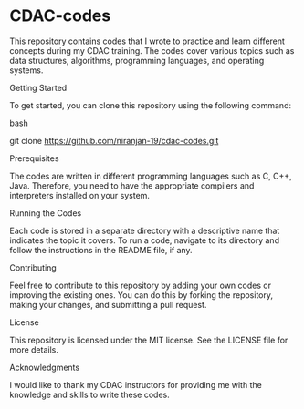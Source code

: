 # CDAC-codes
This repository contains codes that I wrote to practice and learn different concepts during my CDAC training. The codes cover various topics such as data structures, algorithms, programming languages, and operating systems.

Getting Started

To get started, you can clone this repository using the following command:

bash

git clone https://github.com/niranjan-19/cdac-codes.git

Prerequisites

The codes are written in different programming languages such as C, C++, Java. Therefore, you need to have the appropriate compilers and interpreters installed on your system.


Running the Codes

Each code is stored in a separate directory with a descriptive name that indicates the topic it covers. To run a code, navigate to its directory and follow the instructions in the README file, if any.

Contributing

Feel free to contribute to this repository by adding your own codes or improving the existing ones. You can do this by forking the repository, making your changes, and submitting a pull request.

License

This repository is licensed under the MIT license. See the LICENSE file for more details.


Acknowledgments

I would like to thank my CDAC instructors for providing me with the knowledge and skills to write these codes.
